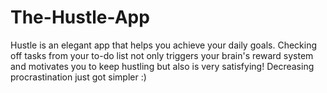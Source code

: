 # The-Hustle-App

Hustle is an elegant app that helps you achieve your daily goals. Checking off tasks from your to-do list not only triggers your brain's reward system and motivates you to keep hustling but also is very satisfying! Decreasing procrastination just got simpler :)


